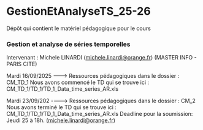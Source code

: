 # GestionEtAnalyseTS_25-26
Dépôt qui contient le matériel pédagogique pour le cours 
### Gestion et analyse de séries temporelles 
Intervenant : Michele LINARDI (michele.linardi@orange.fr)
(MASTER INFO - PARIS CITE) 


Mardi 16/09/2025 ---> Ressources pédagogiques dans le dossier : CM_TD_1 
                      Nous avons commencé le TD qui se trouve ici : CM_TD_1/TD_1/TD_1_Data_time_series_AR.xls

Mardi 23/09/202 ---->  Ressources pédagogiques dans le dossier : CM_2 
                      Nous avons terminé le TD qui se trouve ici : CM_TD_1/TD_1/TD_1_Data_time_series_AR.xls
                      Deadline pour la soumission: Jeudi 25 à 18h. (michele.linardi@orange.fr)
                    
